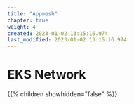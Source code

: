 ```yaml
---
title: "Appmesh"
chapter: true
weight: 4
created: 2023-01-02 13:15:16.974
last_modified: 2023-01-02 13:15:16.974
---
```


# EKS Network

{{% children showhidden="false" %}}

